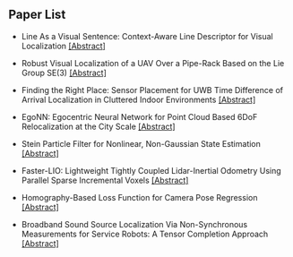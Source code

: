 ## Paper List

- Line As a Visual Sentence: Context-Aware Line Descriptor for Visual Localization
[[Abstract]](https://events.infovaya.com/presentation?id=91931)

- Robust Visual Localization of a UAV Over a Pipe-Rack Based on the Lie Group SE(3)
[[Abstract]](https://events.infovaya.com/presentation?id=91934)

- Finding the Right Place: Sensor Placement for UWB Time Difference of Arrival Localization in Cluttered Indoor Environments
[[Abstract]](https://events.infovaya.com/presentation?id=91937)

- EgoNN: Egocentric Neural Network for Point Cloud Based 6DoF Relocalization at the City Scale
[[Abstract]](https://events.infovaya.com/presentation?id=91940)

- Stein Particle Filter for Nonlinear, Non-Gaussian State Estimation
[[Abstract]](https://events.infovaya.com/presentation?id=91943)

- Faster-LIO: Lightweight Tightly Coupled Lidar-Inertial Odometry Using Parallel Sparse Incremental Voxels
[[Abstract]](https://events.infovaya.com/presentation?id=91946)

- Homography-Based Loss Function for Camera Pose Regression
[[Abstract]](https://events.infovaya.com/presentation?id=91949)

- Broadband Sound Source Localization Via Non-Synchronous Measurements for Service Robots: A Tensor Completion Approach
[[Abstract]](https://events.infovaya.com/presentation?id=91952)

